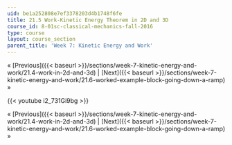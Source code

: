 ```yaml
---
uid: be1a252808e7ef3378203d4b1748f6fe
title: 21.5 Work-Kinetic Energy Theorem in 2D and 3D
course_id: 8-01sc-classical-mechanics-fall-2016
type: course
layout: course_section
parent_title: 'Week 7: Kinetic Energy and Work'
---
```


« [Previous]({{< baseurl >}}/sections/week-7-kinetic-energy-and-work/21.4-work-in-2d-and-3d) | [Next]({{< baseurl >}}/sections/week-7-kinetic-energy-and-work/21.6-worked-example-block-going-down-a-ramp) »

{{< youtube i2_731Gi9bg >}}

« [Previous]({{< baseurl >}}/sections/week-7-kinetic-energy-and-work/21.4-work-in-2d-and-3d) | [Next]({{< baseurl >}}/sections/week-7-kinetic-energy-and-work/21.6-worked-example-block-going-down-a-ramp) »
